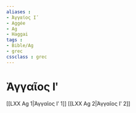 ```yaml
---
aliases : 
- Ἀγγαῖος Ιʹ
- Aggée
- Ag
- Haggai
tags : 
- Bible/Ag
- grec
cssclass : grec
---
```


# Ἀγγαῖος Ιʹ

[[LXX Ag 1|Ἀγγαῖος Ιʹ 1]]
[[LXX Ag 2|Ἀγγαῖος Ιʹ 2]]
